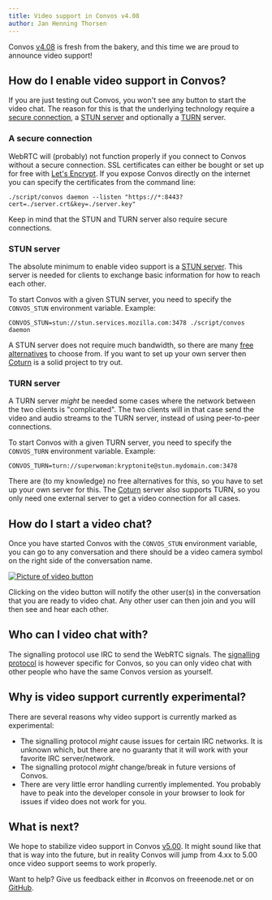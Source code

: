 ```yaml
---
title: Video support in Convos v4.08
author: Jan Henning Thorsen
---
```


Convos [v4.08](https://github.com/convos-chat/convos/blob/4.08/Changes#L3) is
fresh from the bakery, and this time we are proud to announce video support!

<!--more-->

## How do I enable video support in Convos?

If you are just testing out Convos, you won't see any button to start the video
chat. The reason for this is that the underlying technology require a
[secure connection](#a-secure-connection), a [STUN server](#stun-server)
and optionally a [TURN](#turn-server) server.

### A secure connection

WebRTC will (probably) not function properly if you connect to Convos without a
secure connection. SSL certificates can either be bought or set up for free with
[Let's Encrypt](https://letsencrypt.org/). If you expose Convos directly on the
internet you can specify the certificates from the command line:

    ./script/convos daemon --listen "https://*:8443?cert=./server.crt&key=./server.key"

Keep in mind that the STUN and TURN server also require secure connections.

### STUN server

The absolute minimum to enable video support is a
[STUN server](https://en.wikipedia.org/wiki/STUN). This server is needed for
clients to exchange basic information for how to reach each other.

To start Convos with a given STUN server, you need to specify the
`CONVOS_STUN` environment variable. Example:

    CONVOS_STUN=stun://stun.services.mozilla.com:3478 ./script/convos daemon

A STUN server does not require much bandwidth, so there are many
[free alternatives](https://gist.github.com/mondain/b0ec1cf5f60ae726202e)
to choose from. If you want to set up your own server then
[Coturn](https://github.com/coturn/coturn) is a solid project to try out.

### TURN server

A TURN server *might* be needed some cases where the network between the two
clients is "complicated". The two clients will in that case send the video and
audio streams to the TURN server, instead of using peer-to-peer connections.

To start Convos with a given TURN server, you need to specify the
`CONVOS_TURN` environment variable. Example:

    CONVOS_TURN=turn://superwoman:kryptonite@stun.mydomain.com:3478

There are (to my knowledge) no free alternatives for this, so you have to set
up your own server for this. The [Coturn](https://github.com/coturn/coturn)
server also supports TURN, so you only need one external server to get a
video connection for all cases.

## How do I start a video chat?

Once you have started Convos with the `CONVOS_STUN` environment variable, you
can go to any conversation and there should be a video camera symbol on the
right side of the conversation name.

[![Picture of video button](/screenshots/2020-05-23-start-video.jpg)](/screenshots/2020-05-23-start-video.jpg)

Clicking on the video button will notify the other user(s) in the conversation
that you are ready to video chat. Any other user can then join and you will
then see and hear each other.

## Who can I video chat with?

The signalling protocol use IRC to send the WebRTC signals. The
[signalling protocol](https://github.com/convos-chat/convos/blob/4.08/lib/Convos/Core/Connection/Irc.pm#L63-L64)
is however specific for Convos, so you can only video chat with other people
who have the same Convos version as yourself.

## Why is video support currently experimental?

There are several reasons why video support is currently marked as
experimental:

* The signalling protocol *might* cause issues for certain IRC networks. It is
  unknown which, but there are no guaranty that it will work with your favorite
  IRC server/network.
* The signalling protocol *might* change/break in future versions of Convos.
* There are very little error handling currently implemented. You probably have
  to peak into the developer console in your browser to look for issues if
  video does not work for you.

## What is next?

We hope to stabilize video support in Convos
[v5.00](https://github.com/convos-chat/convos/milestone/21). It might sound like
that that is way into the future, but in reality Convos will jump from 4.xx to
5.00 once video support seems to work properly.

Want to help? Give us feedback either in #convos on freeenode.net or on
[GitHub](https://github.com/convos-chat/convos/issues).
